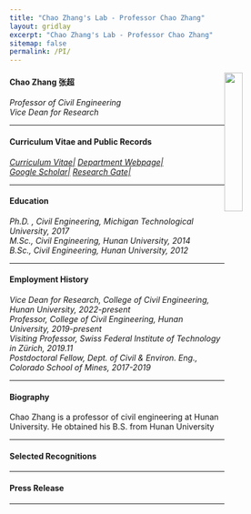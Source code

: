 ```yaml
---
title: "Chao Zhang's Lab - Professor Chao Zhang"
layout: gridlay
excerpt: "Chao Zhang's Lab - Professor Chao Zhang"
sitemap: false
permalink: /PI/
---
```

<img src="{{ site.url }}{{ site.baseurl }}/images/teampic/Chaozhang.jpg" class="img-responsive" width="25%" style="float: right" />

<h4> Chao Zhang 张超 </h4>
<i> Professor of Civil Engineering </i><br>
<i> Vice Dean for Research </i><br>
<hr />

<h4> Curriculum Vitae and Public Records </h4>
<i><a href="{{ site.url }}{{ site.baseurl }}/_data/CV_chaozhang.pdf">Curriculum Vitae|</a></i>
<i><a href="https://grzy.hnu.edu.cn/site/index/zhangchao">Department Webpage|</a></i><br>
<i><a href="https://scholar.google.com/citations?user=stT8_9MAAAAJ&hl=zh-CN">Google Scholar|</a></i>
<i><a href="https://www.researchgate.net/profile/Chao-Zhang-43">Research Gate|</a></i>
<hr />


<h4> Education </h4>
<i> Ph.D. , Civil Engineering, Michigan Technological University, 2017</i><br>
<i> M.Sc., Civil Engineering, Hunan University, 2014</i><br>
<i> B.Sc., Civil Engineering, Hunan University, 2012</i><br>
<hr />

<h4> ​Employment History </h4>
<i> Vice Dean for Research, College of Civil Engineering, Hunan University, 2022-present</i><br>
<i> Professor, College of Civil Engineering, Hunan University, 2019-present </i><br>
<i> Visiting Professor, Swiss Federal Institute of Technology in Zürich, 2019.11 </i><br>
<i> Postdoctoral Fellow, Dept. of Civil & Environ. Eng., Colorado School of Mines, 2017-2019 </i><br>
<hr />

<h4> Biography </h4>
Chao Zhang is a professor of civil engineering at Hunan University. He obtained his B.S. from Hunan University
<hr />

<h4> Selected Recognitions </h4>
<hr />

<h4> ​Press Release </h4>
<hr />




